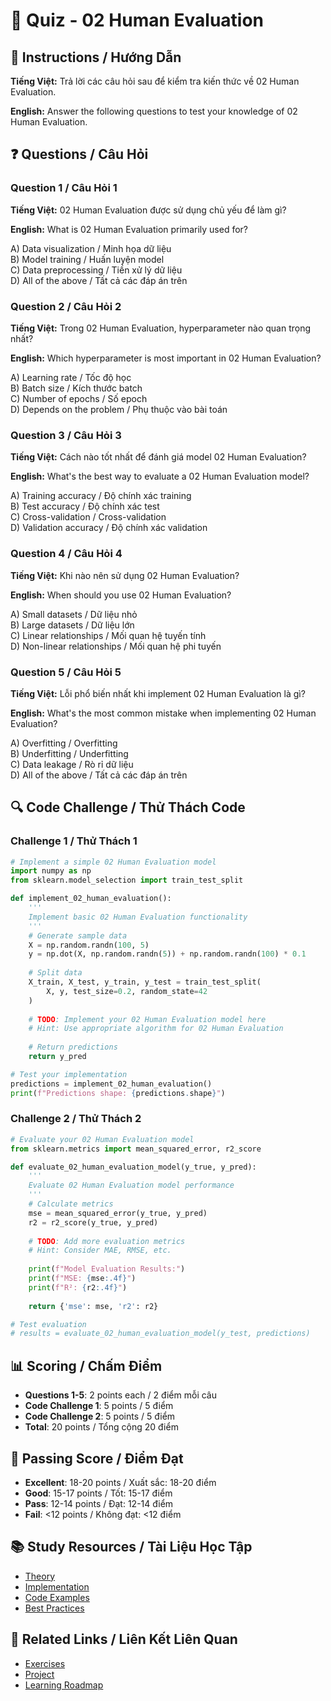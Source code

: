 # 🧠 Quiz - 02 Human Evaluation

## 📝 Instructions / Hướng Dẫn

**Tiếng Việt:** Trả lời các câu hỏi sau để kiểm tra kiến thức về 02 Human Evaluation.

**English:** Answer the following questions to test your knowledge of 02 Human Evaluation.

## ❓ Questions / Câu Hỏi

### Question 1 / Câu Hỏi 1
**Tiếng Việt:** 02 Human Evaluation được sử dụng chủ yếu để làm gì?

**English:** What is 02 Human Evaluation primarily used for?

A) Data visualization / Minh họa dữ liệu  
B) Model training / Huấn luyện model  
C) Data preprocessing / Tiền xử lý dữ liệu  
D) All of the above / Tất cả các đáp án trên

### Question 2 / Câu Hỏi 2
**Tiếng Việt:** Trong 02 Human Evaluation, hyperparameter nào quan trọng nhất?

**English:** Which hyperparameter is most important in 02 Human Evaluation?

A) Learning rate / Tốc độ học  
B) Batch size / Kích thước batch  
C) Number of epochs / Số epoch  
D) Depends on the problem / Phụ thuộc vào bài toán

### Question 3 / Câu Hỏi 3
**Tiếng Việt:** Cách nào tốt nhất để đánh giá model 02 Human Evaluation?

**English:** What's the best way to evaluate a 02 Human Evaluation model?

A) Training accuracy / Độ chính xác training  
B) Test accuracy / Độ chính xác test  
C) Cross-validation / Cross-validation  
D) Validation accuracy / Độ chính xác validation

### Question 4 / Câu Hỏi 4
**Tiếng Việt:** Khi nào nên sử dụng 02 Human Evaluation?

**English:** When should you use 02 Human Evaluation?

A) Small datasets / Dữ liệu nhỏ  
B) Large datasets / Dữ liệu lớn  
C) Linear relationships / Mối quan hệ tuyến tính  
D) Non-linear relationships / Mối quan hệ phi tuyến

### Question 5 / Câu Hỏi 5
**Tiếng Việt:** Lỗi phổ biến nhất khi implement 02 Human Evaluation là gì?

**English:** What's the most common mistake when implementing 02 Human Evaluation?

A) Overfitting / Overfitting  
B) Underfitting / Underfitting  
C) Data leakage / Rò rỉ dữ liệu  
D) All of the above / Tất cả các đáp án trên

## 🔍 Code Challenge / Thử Thách Code

### Challenge 1 / Thử Thách 1
```python
# Implement a simple 02 Human Evaluation model
import numpy as np
from sklearn.model_selection import train_test_split

def implement_02_human_evaluation():
    '''
    Implement basic 02 Human Evaluation functionality
    '''
    # Generate sample data
    X = np.random.randn(100, 5)
    y = np.dot(X, np.random.randn(5)) + np.random.randn(100) * 0.1
    
    # Split data
    X_train, X_test, y_train, y_test = train_test_split(
        X, y, test_size=0.2, random_state=42
    )
    
    # TODO: Implement your 02 Human Evaluation model here
    # Hint: Use appropriate algorithm for 02 Human Evaluation
    
    # Return predictions
    return y_pred

# Test your implementation
predictions = implement_02_human_evaluation()
print(f"Predictions shape: {predictions.shape}")
```

### Challenge 2 / Thử Thách 2
```python
# Evaluate your 02 Human Evaluation model
from sklearn.metrics import mean_squared_error, r2_score

def evaluate_02_human_evaluation_model(y_true, y_pred):
    '''
    Evaluate 02 Human Evaluation model performance
    '''
    # Calculate metrics
    mse = mean_squared_error(y_true, y_pred)
    r2 = r2_score(y_true, y_pred)
    
    # TODO: Add more evaluation metrics
    # Hint: Consider MAE, RMSE, etc.
    
    print(f"Model Evaluation Results:")
    print(f"MSE: {mse:.4f}")
    print(f"R²: {r2:.4f}")
    
    return {'mse': mse, 'r2': r2}

# Test evaluation
# results = evaluate_02_human_evaluation_model(y_test, predictions)
```

## 📊 Scoring / Chấm Điểm

- **Questions 1-5**: 2 points each / 2 điểm mỗi câu
- **Code Challenge 1**: 5 points / 5 điểm
- **Code Challenge 2**: 5 points / 5 điểm
- **Total**: 20 points / Tổng cộng 20 điểm

## 🎯 Passing Score / Điểm Đạt

- **Excellent**: 18-20 points / Xuất sắc: 18-20 điểm
- **Good**: 15-17 points / Tốt: 15-17 điểm  
- **Pass**: 12-14 points / Đạt: 12-14 điểm
- **Fail**: <12 points / Không đạt: <12 điểm

## 📚 Study Resources / Tài Liệu Học Tập

- [Theory](./THEORY_02_human_evaluation.md)
- [Implementation](./IMPLEMENTATION_02_human_evaluation.md)
- [Code Examples](./CODE_EXAMPLES_02_human_evaluation.md)
- [Best Practices](./BEST_PRACTICES_02_human_evaluation.md)

## 🔗 Related Links / Liên Kết Liên Quan

- [Exercises](./EXERCISES_02_human_evaluation.md)
- [Project](./PROJECT_02_human_evaluation.md)
- [Learning Roadmap](./LEARNING_ROADMAP_02_human_evaluation.md)

